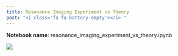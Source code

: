 ```yaml
---
title: Resonance Imaging Experiment vs Theory
post: "<i class='fa fa-battery-empty'></i> "
---
```


**Notebook name**: resonance_imaging_experiment_vs_theory.ipynb

<img src='/images/comingsoon.png' />